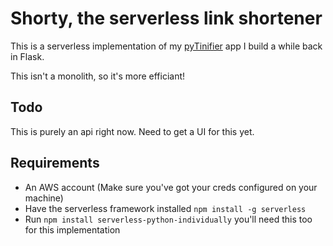 # Shorty, the serverless link shortener

This is a serverless implementation of my [pyTinifier](https://github.com/mmillerlevels/pyTinifier) app I build a while back in Flask.

This isn't a monolith, so it's more efficiant!

## Todo

This is purely an api right now. Need to get a UI for this yet.

## Requirements

- An AWS account (Make sure you've got your creds configured on your machine)
- Have the serverless framework installed `npm install -g serverless`
- Run `npm install serverless-python-individually` you'll need this too for this implementation
